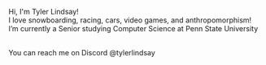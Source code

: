 Hi, I'm Tyler Lindsay!
<br>I love snowboarding, racing, cars, video games, and anthropomorphism!
<br>I’m currently a Senior studying Computer Science at Penn State University

<br>You can reach me on Discord @tylerlindsay

<!---
tyty4646/tyty4646 is a ✨ special ✨ repository because its `README.md` (this file) appears on your GitHub profile.
You can click the Preview link to take a look at your changes.
--->
